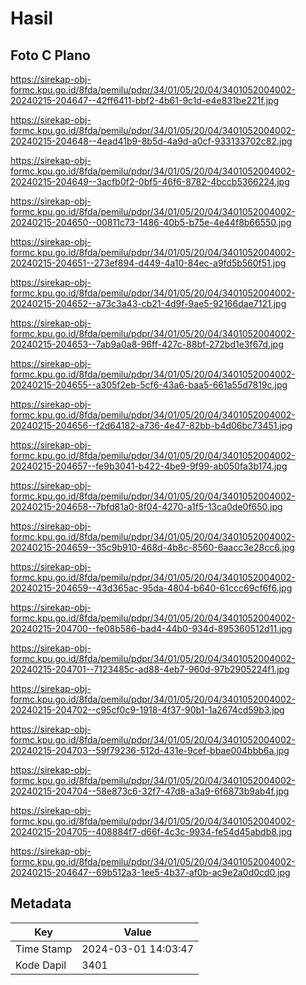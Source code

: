 # Hasil

## Foto C Plano

https://sirekap-obj-formc.kpu.go.id/8fda/pemilu/pdpr/34/01/05/20/04/3401052004002-20240215-204647--42ff6411-bbf2-4b61-9c1d-e4e831be221f.jpg

https://sirekap-obj-formc.kpu.go.id/8fda/pemilu/pdpr/34/01/05/20/04/3401052004002-20240215-204648--4ead41b9-8b5d-4a9d-a0cf-933133702c82.jpg

https://sirekap-obj-formc.kpu.go.id/8fda/pemilu/pdpr/34/01/05/20/04/3401052004002-20240215-204649--3acfb0f2-0bf5-46f6-8782-4bccb5366224.jpg

https://sirekap-obj-formc.kpu.go.id/8fda/pemilu/pdpr/34/01/05/20/04/3401052004002-20240215-204650--00811c73-1486-40b5-b75e-4e44f8b66550.jpg

https://sirekap-obj-formc.kpu.go.id/8fda/pemilu/pdpr/34/01/05/20/04/3401052004002-20240215-204651--273ef894-d449-4a10-84ec-a9fd5b560f51.jpg

https://sirekap-obj-formc.kpu.go.id/8fda/pemilu/pdpr/34/01/05/20/04/3401052004002-20240215-204652--a73c3a43-cb21-4d9f-9ae5-92166dae7121.jpg

https://sirekap-obj-formc.kpu.go.id/8fda/pemilu/pdpr/34/01/05/20/04/3401052004002-20240215-204653--7ab9a0a8-96ff-427c-88bf-272bd1e3f67d.jpg

https://sirekap-obj-formc.kpu.go.id/8fda/pemilu/pdpr/34/01/05/20/04/3401052004002-20240215-204655--a305f2eb-5cf6-43a6-baa5-661a55d7819c.jpg

https://sirekap-obj-formc.kpu.go.id/8fda/pemilu/pdpr/34/01/05/20/04/3401052004002-20240215-204656--f2d64182-a736-4e47-82bb-b4d06bc73451.jpg

https://sirekap-obj-formc.kpu.go.id/8fda/pemilu/pdpr/34/01/05/20/04/3401052004002-20240215-204657--fe9b3041-b422-4be9-9f99-ab050fa3b174.jpg

https://sirekap-obj-formc.kpu.go.id/8fda/pemilu/pdpr/34/01/05/20/04/3401052004002-20240215-204658--7bfd81a0-8f04-4270-a1f5-13ca0de0f650.jpg

https://sirekap-obj-formc.kpu.go.id/8fda/pemilu/pdpr/34/01/05/20/04/3401052004002-20240215-204659--35c9b910-468d-4b8c-8560-6aacc3e28cc6.jpg

https://sirekap-obj-formc.kpu.go.id/8fda/pemilu/pdpr/34/01/05/20/04/3401052004002-20240215-204659--43d365ac-95da-4804-b640-61ccc69cf6f6.jpg

https://sirekap-obj-formc.kpu.go.id/8fda/pemilu/pdpr/34/01/05/20/04/3401052004002-20240215-204700--fe08b586-bad4-44b0-934d-895360512d11.jpg

https://sirekap-obj-formc.kpu.go.id/8fda/pemilu/pdpr/34/01/05/20/04/3401052004002-20240215-204701--7123485c-ad88-4eb7-960d-97b2905224f1.jpg

https://sirekap-obj-formc.kpu.go.id/8fda/pemilu/pdpr/34/01/05/20/04/3401052004002-20240215-204702--c95cf0c9-1918-4f37-90b1-1a2674cd59b3.jpg

https://sirekap-obj-formc.kpu.go.id/8fda/pemilu/pdpr/34/01/05/20/04/3401052004002-20240215-204703--59f79236-512d-431e-9cef-bbae004bbb6a.jpg

https://sirekap-obj-formc.kpu.go.id/8fda/pemilu/pdpr/34/01/05/20/04/3401052004002-20240215-204704--58e873c6-32f7-47d8-a3a9-6f6873b9ab4f.jpg

https://sirekap-obj-formc.kpu.go.id/8fda/pemilu/pdpr/34/01/05/20/04/3401052004002-20240215-204705--408884f7-d66f-4c3c-9934-fe54d45abdb8.jpg

https://sirekap-obj-formc.kpu.go.id/8fda/pemilu/pdpr/34/01/05/20/04/3401052004002-20240215-204647--69b512a3-1ee5-4b37-af0b-ac9e2a0d0cd0.jpg


## Metadata

| Key        | Value               |
| ---------- | ------------------- |
| Time Stamp | 2024-03-01 14:03:47 |
| Kode Dapil | 3401                |




